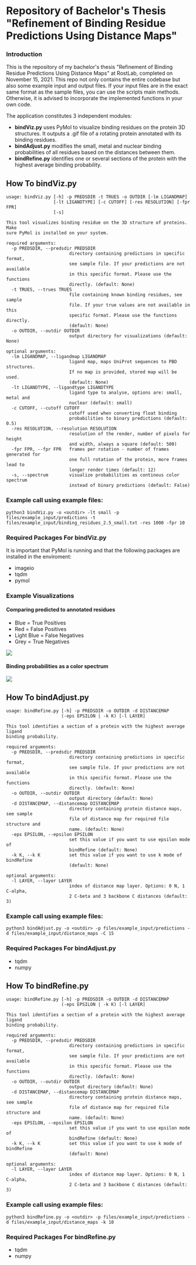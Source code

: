 # Repository of Bachelor's Thesis "Refinement of Binding Residue Predictions Using Distance Maps"

### Introduction
This is the repository of my bachelor's thesis "Refinement of Binding Residue Predictions Using Distance Maps" at RostLab, completed on November 15, 2021.
This repo not only contains the entire codebase but also some example input and output files. 
If your input files are in the exact same format as the sample files, you can use the scripts main methods.
Otherwise, it is advised to incorporate the implemented functions in your own code. 

The application constitutes 3 independent modules:

- **bindViz.py**  uses PyMol to visualize binding residues on the protein 3D structures. It outputs a .gif file of a rotating protein annotated with its binding residues.
- **bindAdjust.py** modifies the small, metal and nuclear binding probabilities of all residues based on the distances between them.
- **bindRefine.py** identifies one or several sections of the protein with the highest average binding probability.

## How To bindViz.py

```
usage: bindViz.py [-h] -p PREDSDIR -t TRUES -o OUTDIR [-lm LIGANDMAP]
                  [-lt LIGANDTYPE] [-c CUTOFF] [-res RESOLUTION] [-fpr FPR]
                  [-s]

This tool visualizes binding residue on the 3D structure of proteins. Make
sure PyMol is installed on your system.

required arguments:
  -p PREDSDIR, --predsdir PREDSDIR
                        directory containing predictions in specific format,
                        see sample file. If your predictions are not available
                        in this specific format. Please use the functions
                        directly. (default: None)
  -t TRUES, --trues TRUES
                        file containing known binding residues, see sample
                        file. If your true values are not available in this
                        specific format. Please use the functions directly.
                        (default: None)
  -o OUTDIR, --outdir OUTDIR
                        output directory for visualizations (default: None)

optional arguments:
  -lm LIGANDMAP, --ligandmap LIGANDMAP
                        ligand map, maps UniProt sequences to PBD structures.
                        If no map is provided, stored map will be used.
                        (default: None)
  -lt LIGANDTYPE, --ligandtype LIGANDTYPE
                        ligand type to analyse, options are: small, metal and
                        nuclear (default: small)
  -c CUTOFF, --cutoff CUTOFF
                        cutoff used when converting float binding
                        probabilities to binary predictions (default: 0.5)
  -res RESOLUTION, --resolution RESOLUTION
                        resolution of the render, number of pixels for height
                        and width, always a square (default: 500)
  -fpr FPR, --fpr FPR   frames per rotation - number of frames generated for
                        one full rotation of the protein, more frames lead to
                        longer render times (default: 12)
  -s, --spectrum        visualize probabilities as continous color spectrum
                        instead of binary predictions (default: False)
  ```
    
### Example call using example files:

```
python3 bindViz.py -o <outdir> -lt small -p files/example_input/predictions -t files/example_input/binding_residues_2.5_small.txt -res 1000 -fpr 10
```

### Required Packages For bindViz.py
It is important that PyMol is running and that the following packages are installed in the enviroment:
- imageio
- tqdm
- pymol

### Example Visualizations
#### Comparing predicted to annotated residues

- Blue = True Positives 
- Red = False Positives 
- Light Blue = False Negatives 
- Grey = True Negatives

![](files/example_output/bindViz/1s2k.gif)

#### Binding probabilities as a color spectrum
![](files/example_output/bindViz/3q4o_spectrum.gif)


## How To bindAdjust.py

```
usage: bindRefine.py [-h] -p PREDSDIR -o OUTDIR -d DISTANCEMAP
                     (-eps EPSILON | -k K) [-l LAYER]

This tool identifies a section of a protein with the highest average ligand
binding probability.

required arguments:
  -p PREDSDIR, --predsdir PREDSDIR
                        directory containing predictions in specific format,
                        see sample file. If your predictions are not available
                        in this specific format. Please use the functions
                        directly. (default: None)
  -o OUTDIR, --outdir OUTDIR
                        output directory (default: None)
  -d DISTANCEMAP, --distancemap DISTANCEMAP
                        directory containing protein distance maps, see sample
                        file of distance map for required file structure and
                        name. (default: None)
  -eps EPSILON, --epsilon EPSILON
                        set this value if you want to use epsilon mode of
                        bindRefine (default: None)
  -k K, --k K           set this value if you want to use k mode of bindRefine
                        (default: None)

optional arguments:
  -l LAYER, --layer LAYER
                        index of distance map layer. Options: 0 N, 1 C-alpha,
                        2 C-beta and 3 backbone C distances (default: 3)
```
### Example call using example files:

```
python3 bindAdjust.py -o <outdir> -p files/example_input/predictions -d files/example_input/distance_maps -C 15
```

### Required Packages For bindAdjust.py
- tqdm
- numpy


## How To bindRefine.py

```
usage: bindRefine.py [-h] -p PREDSDIR -o OUTDIR -d DISTANCEMAP
                     (-eps EPSILON | -k K) [-l LAYER]

This tool identifies a section of a protein with the highest average ligand
binding probability.

required arguments:
  -p PREDSDIR, --predsdir PREDSDIR
                        directory containing predictions in specific format,
                        see sample file. If your predictions are not available
                        in this specific format. Please use the functions
                        directly. (default: None)
  -o OUTDIR, --outdir OUTDIR
                        output directory (default: None)
  -d DISTANCEMAP, --distancemap DISTANCEMAP
                        directory containing protein distance maps, see sample
                        file of distance map for required file structure and
                        name. (default: None)
  -eps EPSILON, --epsilon EPSILON
                        set this value if you want to use epsilon mode of
                        bindRefine (default: None)
  -k K, --k K           set this value if you want to use k mode of bindRefine
                        (default: None)

optional arguments:
  -l LAYER, --layer LAYER
                        index of distance map layer. Options: 0 N, 1 C-alpha,
                        2 C-beta and 3 backbone C distances (default: 3)
```
### Example call using example files:
```
python3 bindRefine.py -o <outdir> -p files/example_input/predictions -d files/example_input/distance_maps -k 10
```

### Required Packages For bindRefine.py
- tqdm
- numpy



